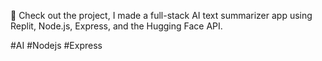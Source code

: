 🚀 Check out the project, I made a full-stack AI text summarizer app using Replit, Node.js, Express, and the Hugging Face API. 

#AI #Nodejs #Express 
